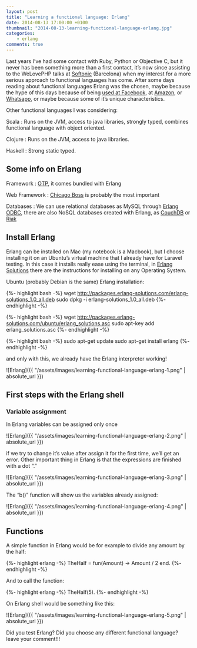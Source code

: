 ```yaml
---
layout: post
title: "Learning a functional language: Erlang"
date: 2014-08-13 17:00:00 +0100
thumbnail: "2014-08-13-learning-functional-language-erlang.jpg"
categories:
    - erlang
comments: true
---
```

Last years I’ve had some contact with Ruby, Python or Objective C, but it never has been something more than a first contact, it’s now since assisting to the WeLovePHP talks at [Softonic](https://www.softonic.com/) (Barcelona) when my interest for a more serious approach to functional languages has come. After some days reading about functional languages Erlang was the chosen, maybe because the hype of this days because of being [used at Facebook](http://www.quora.com/Why-was-Erlang-chosen-for-use-in-Facebook-chat), at [Amazon](http://en.wikipedia.org/wiki/Amazon_SimpleDB), or [Whatsapp](http://www.fastcolabs.com/3026758/inside-erlang-the-rare-programming-language-behind-whatsapps-success), or maybe because some of it’s unique characteristics.

Other functional languages I was considering:

Scala
: Runs on the JVM, access to java libraries, strongly typed, combines functional language with object oriented.

Clojure
: Runs on the JVM, access to java libraries.

Haskell
: Strong static typed.

Some info on Erlang
-------------------

Framework
: [OTP](http://learnyousomeerlang.com/what-is-otp), it comes bundled with Erlang

Web Framework
: [Chicago Boss](https://github.com/ChicagoBoss/ChicagoBoss) is probably the most important

Databases
: We can use relational databases as MySQL through [Erlang ODBC](http://www.erlang.org/doc/man/odbc.html), there are also NoSQL databases created with Erlang, as [CouchDB](http://couchdb.apache.org/) or [Riak](http://basho.com/riak/)

Install Erlang
--------------

Erlang can be installed on Mac (my notebook is a Macbook), but I choose installing it on an Ubuntu’s virtual machine that I already have for Laravel testing. In this case it installs really ease using the terminal, in [Erlang Solutions](https://www.erlang-solutions.com/downloads/download-erlang-otp#tabs-ubuntu) there are the instructions for installing on any Operating System.

Ubuntu (probably Debian is the same) Erlang installation:

{%- highlight bash -%}
wget http://packages.erlang-solutions.com/erlang-solutions_1.0_all.deb
sudo dpkg -i erlang-solutions_1.0_all.deb
{%- endhighlight -%}

{%- highlight bash -%}
wget http://packages.erlang-solutions.com/ubuntu/erlang_solutions.asc
sudo apt-key add erlang_solutions.asc
{%- endhighlight -%}

{%- highlight bash -%}
sudo apt-get update
sudo apt-get install erlang
{%- endhighlight -%}

and only with this, we already have the Erlang interpreter working!

![Erlang]({{ "/assets/images/learning-functional-language-erlang-1.png" | absolute_url }})

First steps with the Erlang shell
---------------------------------

### Variable assignment

In Erlang variables can be assigned only once

![Erlang]({{ "/assets/images/learning-functional-language-erlang-2.png" | absolute_url }})

if we try to change it’s value after assign it for the first time, we’ll get an error. Other important thing in Erlang is that the expressions are finished with a dot “.”

![Erlang]({{ "/assets/images/learning-functional-language-erlang-3.png" | absolute_url }})

The “b()” function will show us the variables already assigned:

![Erlang]({{ "/assets/images/learning-functional-language-erlang-4.png" | absolute_url }})

Functions
---------

A simple function in Erlang would be for example to divide any amount by the half:

{%- highlight erlang -%}
TheHalf = fun(Amount) -> Amount / 2 end.
{%- endhighlight -%}

And to call the function:

{%- highlight erlang -%}
TheHalf(5).
{%- endhighlight -%}

On Erlang shell would be something like this:

![Erlang]({{ "/assets/images/learning-functional-language-erlang-5.png" | absolute_url }})

Did you test Erlang? Did you choose any different functional language? leave your comment!!!
